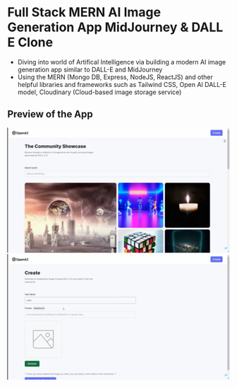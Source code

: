 # Full Stack MERN AI Image Generation App MidJourney & DALL E Clone

- Diving into world of Artifical Intelligence via building a modern AI image generation app similar to DALL-E and MidJourney
- Using the MERN (Mongo DB, Express, NodeJS, ReactJS) and other helpful libraries and frameworks such as Tailwind CSS, Open AI DALL-E model, Cloudinary (Cloud-based image storage service)

## Preview of the App

![Image Generation App](./client/src/assets/preview1.png)
![Image Generation App](./client/src/assets/preview2.png)
